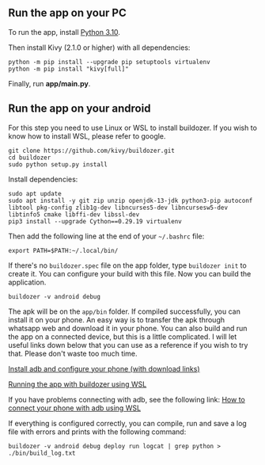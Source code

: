 ## Run the app on your PC

To run the app, install [Python 3.10](https://www.python.org/).

Then install Kivy (2.1.0 or higher) with all dependencies:

    python -m pip install --upgrade pip setuptools virtualenv
    python -m pip install "kivy[full]"

Finally, run **app/main.py**.


## Run the app on your android

For this step you need to use Linux or WSL to install buildozer.
If you wish to know how to install WSL, please refer to google.

    git clone https://github.com/kivy/buildozer.git
    cd buildozer
    sudo python setup.py install

Install dependencies:

    sudo apt update
    sudo apt install -y git zip unzip openjdk-13-jdk python3-pip autoconf libtool pkg-config zlib1g-dev libncurses5-dev libncursesw5-dev libtinfo5 cmake libffi-dev libssl-dev
    pip3 install --upgrade Cython==0.29.19 virtualenv

Then add the following line at the end of your <code>~/.bashrc</code> file:
    
    export PATH=$PATH:~/.local/bin/

If there's no <code>buildozer.spec</code> file on the app folder, type <code>buildozer init</code> to create it.
You can configure your build with this file.
Now you can build the application.

    buildozer -v android debug

The apk will be on the <code>app/bin</code> folder. If compiled successfully, you can install it on your phone.
An easy way is to transfer the apk through whatsapp web and download it in your phone.
You can also build and run the app on a connected device, but this is a little complicated.
I will let useful links down below that you can use as a reference if you wish to try that.
Please don't waste too much time.

[Install adb and configure your phone (with download links)](https://www.xda-developers.com/install-adb-windows-macos-linux/)

[Running the app with buildozer using WSL](https://buildozer.readthedocs.io/en/latest/quickstart.html#run-my-application-from-windows-10)

If you have problems connecting with adb, see the following link: [How to connect your phone with adb using WSL](https://stackoverflow.com/questions/62145379/how-to-connect-android-studio-running-inside-wsl2-with-connected-devices-or-andr)

If everything is configured correctly, you can compile, run and save a log file with errors and prints with the following command:

    buildozer -v android debug deploy run logcat | grep python > ./bin/build_log.txt


